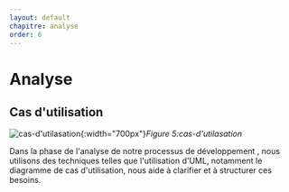 ```yaml
---
layout: default
chapitre: analyse
order: 6
---
```

<!-- new slide -->
# Analyse

<!-- new slide -->

## Cas d'utilisation

![cas-d'utilasation](/lab-crud-standard-yasmine/analyse/images/casdutilisation.PNG){:width="700px"}*Figure 5:cas-d'utilasation*
<!-- note -->
Dans la phase de l'analyse de notre processus de développement , nous utilisons des techniques telles que   l'utilisation d'UML, notamment le diagramme de cas d'utilisation, nous aide à clarifier et à structurer ces besoins.


